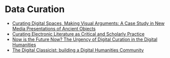 # Data Curation

* [Curating Digital Spaces, Making Visual Arguments: A Case Study in New Media Presentations of Ancient Objects](http://www.digitalhumanities.org/dhq/vol/7/2/000159/000159.html)
* [Curating Electronic Literature as Critical and Scholarly Practice](http://www.digitalhumanities.org/dhq/vol/8/4/000194/000194.html)
* [Now is the Future Now? The Urgency of Digital Curation in the Digital Humanities](http://www.digitalhumanities.org/dhq/vol/7/2/000163/000163.html)
* [The Digital Classicist: building a Digital Humanities Community](http://www.digitalhumanities.org/dhq/vol/11/3/000335/000335.html)
